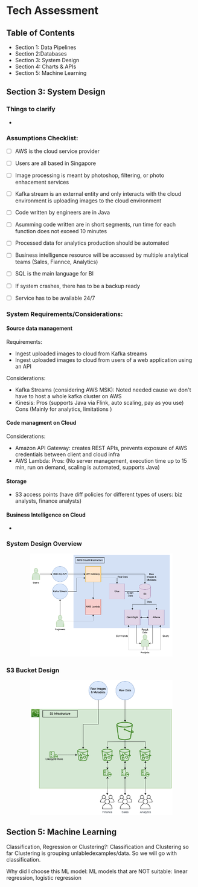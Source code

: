 # Tech Assessment

## Table of Contents
- Section 1: Data Pipelines
- Section 2:Databases
- Section 3: System Design
- Section 4: Charts & APIs
- Section 5: Machine Learning


## Section 3: System Design

### Things to clarify
- 

### Assumptions Checklist:
- [ ] AWS is the cloud service provider
- [ ] Users are all based in Singapore
- [ ] Image processing is meant by photoshop, filtering, or photo enhacement services
- [ ] Kafka stream is an external entity and only interacts with the cloud environment is uploading images to the cloud environment
- [ ] Code written by engineers are in Java
- [ ] Asumming code written are in short segments, run time for each function does not exceed 10 minutes
- [ ] Processed data for analytics production should be automated
- [ ] Business intelligence resource will be accessed by multiple analytical teams (Sales, Fiannce, Analytics)
- [ ] SQL is the main language for BI
- [ ] If system crashes, there has to be a backup ready
- [ ] Service has to be available 24/7


### System Requirements/Considerations:

#### Source data management
Requirements:
- Ingest uploaded images to cloud from Kafka streams
- Ingest uploaded images to cloud from users of a web application using an API

Considerations:
- Kafka Streams (considering AWS MSK): Noted needed cause we don't have to host a whole kafka cluster on AWS
- Kinesis: Pros (supports Java via Flink, auto scaling, pay as you use) Cons (Mainly for analytics, limitations )


#### Code managment on Cloud

Considerations:
- Amazon API Gateway: creates REST APIs, prevents exposure of AWS credentials between client and cloud infra
- AWS Lambda: Pros: (No server management, execution time up to 15 min, run on demand, scaling is automated, supports Java)

#### Storage
- S3 access points (have diff policies for different types of users: biz analysts, finance analysts)

#### Business Intelligence on Cloud
- 

### System Design Overview
<p align="center" width="75%">
    <img width="75%" src="https://github.com/RoadRach/DETechAssessment-RachelAng/blob/main/Section-3-System-Design/System_Overview.png">
</p>

### S3 Bucket Design
<p align="center" width="75%">
    <img width="75%" src="https://github.com/RoadRach/DETechAssessment-RachelAng/blob/main/Section-3-System-Design/S3_Overview.png">
</p>


## Section 5: Machine Learning

Classification, Regression or Clustering?:
    Classification and Clustering so far
    Clustering is grouping unlabledexamples/data.  So we will go with classification.

Why did I choose this ML model:
 ML models that are NOT suitable: linear regression, logistic regression